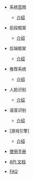 - 系统蓝图
    - [介绍](README.md)

- 前段框架
    - [介绍](front/front.md)

- 后端框架
    - [介绍](backend/backend.md)

- 推荐系统
    - [介绍](rec/rec.md)

- 人脸识别
    - [介绍](face/face.md)

- 语音识别
    - [介绍](speech/speech.md)

- [游戏引擎]
    - [介绍](game/game.md)

- [使用手册](files/handbook.md)

- [API 文档](files/API.md)

- [FAQ](files/FAQ.md)